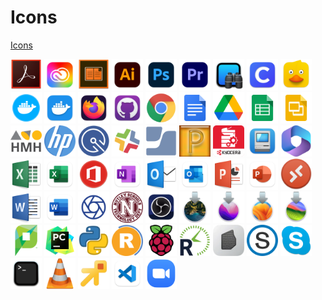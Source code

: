 # Icons

[Icons](https://github.com/amoscaritola-work/icons)

<img src="png/adobe-acrobat.png" alt="adobe-acrobat" width="50"> <img src="png/adobe-cc.png" alt="adobe-cc" width="50"> <img src="png/adobe-digital-editions.png" alt="adobe-digital-editions" width="50"> <img src="png/adobe-illustrator.png" alt="adobe-illustrator" width="50"> <img src="png/adobe-photoshop.png" alt="adobe-photoshop" width="50"> <img src="png/adobe-premiere.png" alt="adobe-premiere" width="50"> <img src="png/apple-remote-desktop.png" alt="apple-remote-desktop" width="50"> <img src="png/clever.png" alt="clever" width="50"> <img src="png/cyber-duck.png" alt="cyber-duck" width="50"> <img src="png/docker.png" alt="docker" width="50"> <img src="png/docker2.png" alt="docker2" width="50"> <img src="png/firefox.png" alt="firefox" width="50"> <img src="png/github.png" alt="github" width="50"> <img src="png/google-chrome.png" alt="google-chrome" width="50"> <img src="png/google-docs.png" alt="google-docs" width="50"> <img src="png/google-drive.png" alt="google-drive" width="50"> <img src="png/google-sheets.png" alt="google-sheets" width="50"> <img src="png/google-slides.png" alt="google-slides" width="50"> <img src="png/hmh.png" alt="hmh" width="50"> <img src="png/hp.png" alt="hp" width="50"> <img src="png/incident-iq.png" alt="incident-iq" width="50"> <img src="png/jamf-pro.png" alt="jamf-pro" width="50"> <img src="png/jamf.png" alt="jamf" width="50"> <img src="png/kuta-pre-algebra.png" alt="kuta-pre-algebra" width="50"> <img src="png/kyocera.png" alt="kyocera" width="50"> <img src="png/mac-tracker.png" alt="mac-tracker" width="50"> <img src="png/microsoft-365.png" alt="microsoft-365" width="50"> <img src="png/microsoft-excel.png" alt="microsoft-excel" width="50"> <img src="png/microsoft-excel2.png" alt="microsoft-excel2" width="50"> <img src="png/microsoft-office.png" alt="microsoft-office" width="50"> <img src="png/microsoft-onenote.png" alt="microsoft-onenote" width="50"> <img src="png/microsoft-outlook.png" alt="microsoft-outlook" width="50"> <img src="png/microsoft-outlook2.png" alt="microsoft-outlook2" width="50"> <img src="png/microsoft-powerpoint.png" alt="microsoft-powerpoint" width="50"> <img src="png/microsoft-powerpoint2.png" alt="microsoft-powerpoint2" width="50"> <img src="png/microsoft-remote-desktop.png" alt="microsoft-remote-desktop" width="50"> <img src="png/microsoft-word.png" alt="microsoft-word" width="50"> <img src="png/microsoft-word2.png" alt="microsoft-word2" width="50"> <img src="png/mobotix.png" alt="mobotix" width="50"> <img src="png/nps-tech.png" alt="nps-tech" width="50"> <img src="png/obs.png" alt="obs" width="50"> <img src="png/os11-bigSur.png" alt="os11-bigSur" width="50"> <img src="png/os12-monterey.png" alt="os12-monterey" width="50"> <img src="png/os13-ventura.png" alt="os13-ventura" width="50"> <img src="png/os14-Sonoma.png" alt="os14-Sonoma" width="50"> <img src="png/papercut.png" alt="papercut" width="50"> <img src="png/pycharm.png" alt="pycharm" width="50"> <img src="png/python.png" alt="python" width="50"> <img src="png/raptor.png" alt="raptor" width="50"> <img src="png/raspberry-pi.png" alt="raspberry-pi" width="50"> <img src="png/realtime.png" alt="realtime" width="50"> <img src="png/rosetta2.png" alt="rosetta2" width="50"> <img src="png/schoology.png" alt="schoology" width="50"> <img src="png/skype.png" alt="skype" width="50"> <img src="png/terminal.png" alt="terminal" width="50"> <img src="png/vlc.png" alt="vlc" width="50"> <img src="png/vmware-remote.png" alt="vmware-remote" width="50"> <img src="png/vs-code.png" alt="vs-code" width="50"> <img src="png/zoom.png" alt="zoom" width="50">

